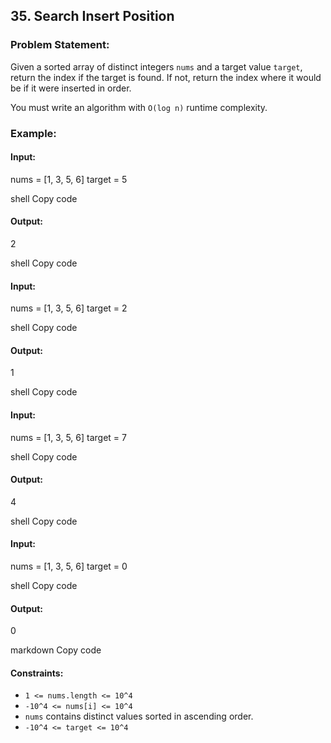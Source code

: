 ## 35. Search Insert Position

### Problem Statement:
Given a sorted array of distinct integers `nums` and a target value `target`, return the index if the target is found. If not, return the index where it would be if it were inserted in order.

You must write an algorithm with `O(log n)` runtime complexity.

### Example:
#### Input:
nums = [1, 3, 5, 6] target = 5

shell
Copy code
#### Output:
2

shell
Copy code

#### Input:
nums = [1, 3, 5, 6] target = 2

shell
Copy code
#### Output:
1

shell
Copy code

#### Input:
nums = [1, 3, 5, 6] target = 7

shell
Copy code
#### Output:
4

shell
Copy code

#### Input:
nums = [1, 3, 5, 6] target = 0

shell
Copy code
#### Output:
0

markdown
Copy code

#### Constraints:
- `1 <= nums.length <= 10^4`
- `-10^4 <= nums[i] <= 10^4`
- `nums` contains distinct values sorted in ascending order.
- `-10^4 <= target <= 10^4`